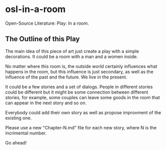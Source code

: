 # osl-in-a-room
Open-Source Literature: Play: In a room.

## The Outline of this Play

The main idea of this piece of art just create a play with a simple decorations. It could be a room with a man and a women inside. 

No matter where this room is, the outside world certainly influences what happens in the room, but this influence is just secondary, as well as the influence of the past and the future. We live in the present.

It could be a few stories and a set of dialogs. People in different stories could be different but it might be some connection between different stories, for example, some couples can leave some goods in the room that can appear in the next story and so on.

Everybody could add their own story as well as propose improvment of the existing one.

Please use a new "Chapter-N.md" file for each new story, where N is the incrimental number.

Go ahead!
